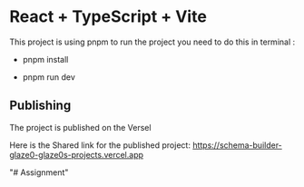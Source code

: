 # React + TypeScript + Vite

This project is using pnpm to run the project you need to do this in terminal :

 - pnpm install

 - pnpm run dev


## Publishing

The project is published on the Versel

Here is the Shared link for the published project:  https://schema-builder-glaze0-glaze0s-projects.vercel.app 


"# Assignment" 
